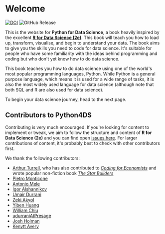 # Welcome

[![DOI](https://zenodo.org/badge/496994611.svg)](https://zenodo.org/doi/10.5281/zenodo.10518241)  ![GitHub Release](https://img.shields.io/github/v/release/aeturrell/python4DS)

This is the website for **Python for Data Science**, a book heavily inspired by the excellent [**R for Data Science (2e)**](https://r4ds.hadley.nz/). This book will teach you how to load up, transform, visualise, and begin to understand your data. The book aims to give you the skills you need to code for data science. It's suitable for people who have some familiarity with the ideas behind programming and coding but who don't yet know how to do data science.

This book teaches you how to do data science using one of the world's most popular programming languages, Python. While Python is a general purpose language, which means it is used for a wide range of tasks, it is also the most widely used language for data science (although note that both SQL and R are also used for data science).

To begin your data science journey, head to the next page.

## Contributors to Python4DS

Contributing is very much encouraged. If you're looking for content to implement or tweak, we aim to follow the structure and content of **R for Data Science (2e)** and you can find open [issues here](https://github.com/aeturrell/python4DS/issues). For larger contributions of content, it's probably best to check with other contributors first.

We thank the following contributors:

- [Arthur Turrell](https://aeturrell.com/), who has also contributed to [*Coding for Economists*](https://aeturrell.github.io/coding-for-economists) and wrote popular non-fiction book [*The Star Builders*](https://aeturrell.com/thestarbuilders/thestarbuilders.html)
- [Pietro Monticone](https://github.com/pitmonticone)
- [Antonio Mele](https://github.com/meleantonio)
- [Igor Alshannikov](https://github.com/alshan)
- [Umair Durrani](https://github.com/durraniu)
- [Zeki Akyol](https://github.com/zekiakyol)
- [Yiben Huang](https://github.com/yibenhuang)
- [William Chiu](https://github.com/crossxwill)
- [udurraniAtPresage](https://github.com/udurraniAtPresage)
- [Josh Holman](https://github.com/TheJolman)
- [Kenytt Avery](https://github.com/ProfAvery)
